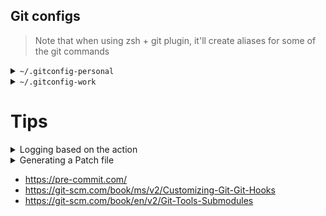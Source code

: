 ## Git configs

> Note that when using zsh + git plugin, it'll create aliases for
> some of the git commands
	
<details>
	<summary>
		<code>~/.gitconfig-personal</code>
	</summary>

```bash
[user]
    name = USER
    email = USER's email
[init]
    defaultBranch = main
```

</details>

<details>
	<summary>
		<code>~/.gitconfig-work</code>
	</summary>

```bash
[url "https://bitbucket.ORGANIZATION.com/scm/PROJECT/REPO"]
    insteadOf = https://ORGANIZATION.com/REPO
[init]
    defaultBranch = main
[user]
    name = SOME USER NAME
    email = YOUR EMAIL
```

</details>

	
# Tips
	
<details>
	<summary>Logging based on the action</summary>

```sh
# git history + changes
git log -p
```

Possible git filters
```
A	Show only added files
C	Show only copied files
D	Show only deleted files
M	Show only modified files
R	Show only renamed files
T	Show only files with type changes (e.g., file → symlink)
U	Show only unmerged (conflicting) files
X	Show unknown files
B	Show only broken pairings (used for detecting broken renames)
```
	
> Note that you can combine multiple filters	
	
</details>
	
	
<details>
	<summary>Generating a Patch file</summary>
	
```sh
git diff HEAD > ~/changes.patch
git apply ~/changes.patch
```

Note that this **won't work if you changed the external tool for git**, it **must** be the default (diff)

</details>

- https://pre-commit.com/
- https://git-scm.com/book/ms/v2/Customizing-Git-Git-Hooks
- https://git-scm.com/book/en/v2/Git-Tools-Submodules
	